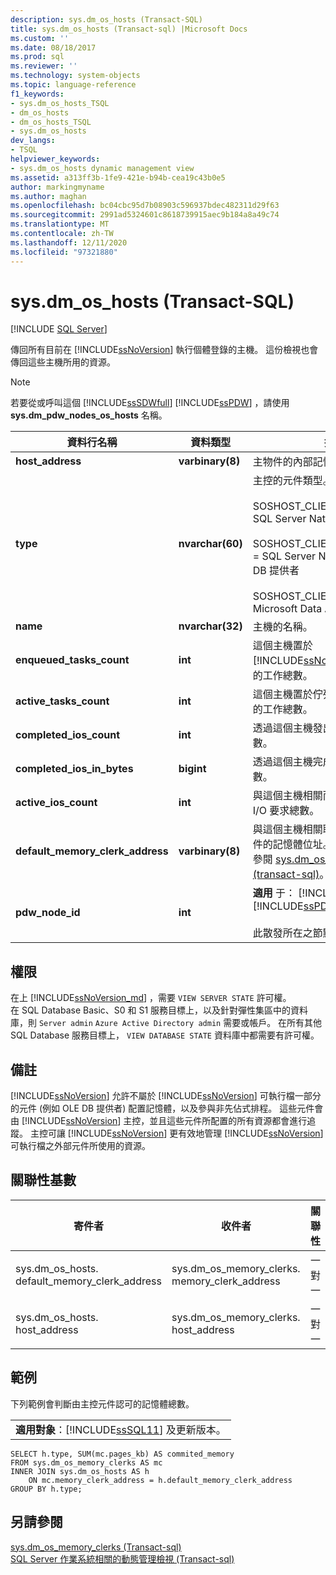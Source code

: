```yaml
---
description: sys.dm_os_hosts (Transact-SQL)
title: sys.dm_os_hosts (Transact-sql) |Microsoft Docs
ms.custom: ''
ms.date: 08/18/2017
ms.prod: sql
ms.reviewer: ''
ms.technology: system-objects
ms.topic: language-reference
f1_keywords:
- sys.dm_os_hosts_TSQL
- dm_os_hosts
- dm_os_hosts_TSQL
- sys.dm_os_hosts
dev_langs:
- TSQL
helpviewer_keywords:
- sys.dm_os_hosts dynamic management view
ms.assetid: a313ff3b-1fe9-421e-b94b-cea19c43b0e5
author: markingmyname
ms.author: maghan
ms.openlocfilehash: bc04cbc95d7b08903c596937bdec482311d29f63
ms.sourcegitcommit: 2991ad5324601c8618739915aec9b184a8a49c74
ms.translationtype: MT
ms.contentlocale: zh-TW
ms.lasthandoff: 12/11/2020
ms.locfileid: "97321880"
---
```

# <a name="sysdm_os_hosts-transact-sql"></a>sys.dm_os_hosts (Transact-SQL)
[!INCLUDE [SQL Server](../../includes/applies-to-version/sqlserver.md)]

  傳回所有目前在 [!INCLUDE[ssNoVersion](../../includes/ssnoversion-md.md)] 執行個體登錄的主機。 這份檢視也會傳回這些主機所用的資源。  
  
> [!NOTE]  
>  若要從或呼叫這個 [!INCLUDE[ssSDWfull](../../includes/sssdwfull-md.md)] [!INCLUDE[ssPDW](../../includes/sspdw-md.md)] ，請使用 **sys.dm_pdw_nodes_os_hosts** 名稱。  
  
|資料行名稱|資料類型|描述|  
|-----------------|---------------|-----------------|  
|**host_address**|**varbinary(8)**|主物件的內部記憶體位址。|  
|**type**|**nvarchar(60)**|主控的元件類型。 例如<br /><br /> SOSHOST_CLIENTID_SERVERSNI= SQL Server Native Interface<br /><br /> SOSHOST_CLIENTID_SQLOLEDB = SQL Server Native Client OLE DB 提供者<br /><br /> SOSHOST_CLIENTID_MSDART = Microsoft Data Access Run Time|  
|**name**|**nvarchar(32)**|主機的名稱。|  
|**enqueued_tasks_count**|**int**|這個主機置於 [!INCLUDE[ssNoVersion](../../includes/ssnoversion-md.md)] 中之佇列的工作總數。|  
|**active_tasks_count**|**int**|這個主機置於佇列中而目前正在執行的工作總數。|  
|**completed_ios_count**|**int**|透過這個主機發出和完成的 I/O 總數。|  
|**completed_ios_in_bytes**|**bigint**|透過這個主機完成的 I/O 總位元組計數。|  
|**active_ios_count**|**int**|與這個主機相關而目前在等待完成的 I/O 要求總數。|  
|**default_memory_clerk_address**|**varbinary(8)**|與這個主機相關聯之記憶體 Clerk 物件的記憶體位址。 如需詳細資訊，請參閱 [sys.dm_os_memory_clerks &#40;transact-sql&#41;](../../relational-databases/system-dynamic-management-views/sys-dm-os-memory-clerks-transact-sql.md)。|  
|**pdw_node_id**|**int**|**適用** 于： [!INCLUDE[ssSDWfull](../../includes/sssdwfull-md.md)] 、 [!INCLUDE[ssPDW](../../includes/sspdw-md.md)]<br /><br /> 此散發所在之節點的識別碼。|  
  
## <a name="permissions"></a>權限

在上 [!INCLUDE[ssNoVersion_md](../../includes/ssnoversion-md.md)] ，需要 `VIEW SERVER STATE` 許可權。   
在 SQL Database Basic、S0 和 S1 服務目標上，以及針對彈性集區中的資料庫，則 `Server admin` `Azure Active Directory admin` 需要或帳戶。 在所有其他 SQL Database 服務目標上， `VIEW DATABASE STATE` 資料庫中都需要有許可權。   

## <a name="remarks"></a>備註  
 [!INCLUDE[ssNoVersion](../../includes/ssnoversion-md.md)] 允許不屬於 [!INCLUDE[ssNoVersion](../../includes/ssnoversion-md.md)] 可執行檔一部分的元件 (例如 OLE DB 提供者) 配置記憶體，以及參與非先佔式排程。 這些元件會由 [!INCLUDE[ssNoVersion](../../includes/ssnoversion-md.md)] 主控，並且這些元件所配置的所有資源都會進行追蹤。 主控可讓 [!INCLUDE[ssNoVersion](../../includes/ssnoversion-md.md)] 更有效地管理 [!INCLUDE[ssNoVersion](../../includes/ssnoversion-md.md)] 可執行檔之外部元件所使用的資源。  
  
## <a name="relationship-cardinalities"></a>關聯性基數  
  
|寄件者|收件者|關聯性|  
|----------|--------|------------------|  
|sys.dm_os_hosts. default_memory_clerk_address|sys.dm_os_memory_clerks. memory_clerk_address|一對一|  
|sys.dm_os_hosts. host_address|sys.dm_os_memory_clerks. host_address|一對一|  
  
## <a name="examples"></a>範例  
 下列範例會判斷由主控元件認可的記憶體總數。  
  
||  
|-|  
|**適用對象**：[!INCLUDE[ssSQL11](../../includes/sssql11-md.md)] 及更新版本。|  
  
```  
SELECT h.type, SUM(mc.pages_kb) AS commited_memory  
FROM sys.dm_os_memory_clerks AS mc   
INNER JOIN sys.dm_os_hosts AS h   
    ON mc.memory_clerk_address = h.default_memory_clerk_address  
GROUP BY h.type;  
```  
  
## <a name="see-also"></a>另請參閱  

 [sys.dm_os_memory_clerks &#40;Transact-sql&#41;](../../relational-databases/system-dynamic-management-views/sys-dm-os-memory-clerks-transact-sql.md)   
 [SQL Server 作業系統相關的動態管理檢視 &#40;Transact-sql&#41;](../../relational-databases/system-dynamic-management-views/sql-server-operating-system-related-dynamic-management-views-transact-sql.md)  
  
  


